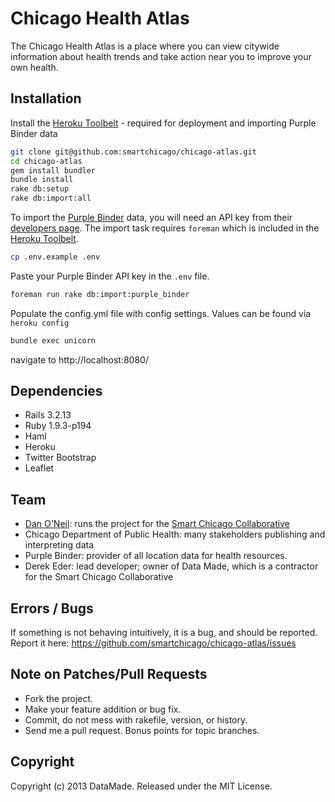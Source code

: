 # Chicago Health Atlas

The Chicago Health Atlas is a place where you can view citywide information about health trends and take action near you to improve your own health.

## Installation

Install the [Heroku Toolbelt](https://toolbelt.heroku.com/) - required for deployment and importing Purple Binder data

``` bash
git clone git@github.com:smartchicago/chicago-atlas.git
cd chicago-atlas
gem install bundler
bundle install
rake db:setup
rake db:import:all
```

To import the [Purple Binder](purplebinder.com) data, you will need an API key from their [developers page](http://app.purplebinder.com/developers). The import task requires `foreman` which is included in the [Heroku Toolbelt](https://toolbelt.heroku.com/).


```bash
cp .env.example .env
```

Paste your Purple Binder API key in the `.env` file.

```bash
foreman run rake db:import:purple_binder
```

Populate the config.yml file with config settings. Values can be found via `heroku config`

``` bash
bundle exec unicorn
```

navigate to http://localhost:8080/

## Dependencies

* Rails 3.2.13
* Ruby 1.9.3-p194
* Haml
* Heroku
* Twitter Bootstrap
* Leaflet

## Team

* [Dan O'Neil](mailto:doneil@cct.org): runs the project for the [Smart Chicago Collaborative](http://www.smartchicagocollaborative.org/)
* Chicago Department of Public Health: many stakeholders publishing and interpreting data
* Purple Binder: provider of all location data for health resources.
* Derek Eder: lead developer; owner of Data Made, which is a contractor for the Smart Chicago Collaborative


## Errors / Bugs

If something is not behaving intuitively, it is a bug, and should be reported.
Report it here: https://github.com/smartchicago/chicago-atlas/issues

## Note on Patches/Pull Requests
 
* Fork the project.
* Make your feature addition or bug fix.
* Commit, do not mess with rakefile, version, or history.
* Send me a pull request. Bonus points for topic branches.

## Copyright

Copyright (c) 2013 DataMade. Released under the MIT License.
